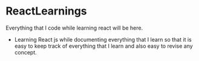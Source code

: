 # ReactLearnings
Everything that I code while learning react will be here.

- Learning React js while documenting everything that I learn so that it is easy to keep track of everything that I learn and also easy to revise any concept.
